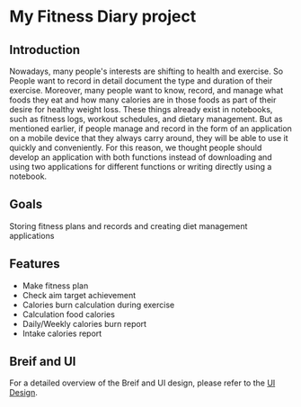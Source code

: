 # My Fitness Diary project
## Introduction
Nowadays, many people's interests are shifting to health and exercise. So People want to record in detail document the type and duration of their exercise.
Moreover, many people want to know, record, and manage what foods they eat and how many calories are in those foods as part of their desire for healthy weight loss. 
These things already exist in notebooks, such as fitness logs, workout schedules, and dietary management. 
But as mentioned earlier, if people manage and record in the form of an application on a mobile device that they always carry around, they will be able to use it quickly and conveniently. 
For this reason, we thought people should develop an application with both functions instead of downloading and using two applications for different functions or writing directly using a notebook.

## Goals
Storing fitness plans and records and creating diet management applications

## Features
- Make fitness plan
- Check aim target achievement
- Calories burn calculation during exercise
- Calculation food calories
- Daily/Weekly calories burn report
- Intake calories report

## Breif and UI
For a detailed overview of the Breif and UI design, please refer to the [UI Design](./docs/MyFitnessDiary_UI.pptx).

